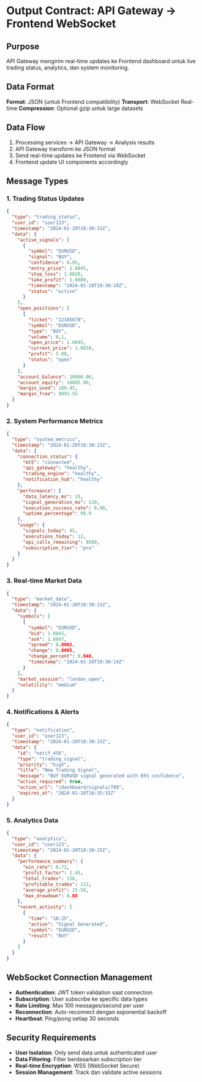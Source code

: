 # Output Contract: API Gateway → Frontend WebSocket

## Purpose
API Gateway mengirim real-time updates ke Frontend dashboard untuk live trading status, analytics, dan system monitoring.

## Data Format
**Format**: JSON (untuk Frontend compatibility)
**Transport**: WebSocket Real-time
**Compression**: Optional gzip untuk large datasets

## Data Flow
1. Processing services → API Gateway → Analysis results
2. API Gateway transform ke JSON format
3. Send real-time updates ke Frontend via WebSocket
4. Frontend update UI components accordingly

## Message Types

### **1. Trading Status Updates**
```json
{
  "type": "trading_status",
  "user_id": "user123",
  "timestamp": "2024-01-20T10:30:15Z",
  "data": {
    "active_signals": [
      {
        "symbol": "EURUSD",
        "signal": "BUY",
        "confidence": 0.85,
        "entry_price": 1.0845,
        "stop_loss": 1.0820,
        "take_profit": 1.0880,
        "timestamp": "2024-01-20T10:30:10Z",
        "status": "active"
      }
    ],
    "open_positions": [
      {
        "ticket": "12345678",
        "symbol": "EURUSD",
        "type": "BUY",
        "volume": 0.1,
        "open_price": 1.0845,
        "current_price": 1.0850,
        "profit": 5.00,
        "status": "open"
      }
    ],
    "account_balance": 10000.00,
    "account_equity": 10005.00,
    "margin_used": 108.45,
    "margin_free": 9891.55
  }
}
```

### **2. System Performance Metrics**
```json
{
  "type": "system_metrics",
  "timestamp": "2024-01-20T10:30:15Z",
  "data": {
    "connection_status": {
      "mt5": "connected",
      "api_gateway": "healthy",
      "trading_engine": "healthy",
      "notification_hub": "healthy"
    },
    "performance": {
      "data_latency_ms": 15,
      "signal_generation_ms": 120,
      "execution_success_rate": 0.98,
      "uptime_percentage": 99.9
    },
    "usage": {
      "signals_today": 45,
      "executions_today": 12,
      "api_calls_remaining": 8500,
      "subscription_tier": "pro"
    }
  }
}
```

### **3. Real-time Market Data**
```json
{
  "type": "market_data",
  "timestamp": "2024-01-20T10:30:15Z",
  "data": {
    "symbols": [
      {
        "symbol": "EURUSD",
        "bid": 1.0845,
        "ask": 1.0847,
        "spread": 0.0002,
        "change": 0.0005,
        "change_percent": 0.046,
        "timestamp": "2024-01-20T10:30:14Z"
      }
    ],
    "market_session": "london_open",
    "volatility": "medium"
  }
}
```

### **4. Notifications & Alerts**
```json
{
  "type": "notification",
  "user_id": "user123",
  "timestamp": "2024-01-20T10:30:15Z",
  "data": {
    "id": "notif_456",
    "type": "trading_signal",
    "priority": "high",
    "title": "New Trading Signal",
    "message": "BUY EURUSD signal generated with 85% confidence",
    "action_required": true,
    "action_url": "/dashboard/signals/789",
    "expires_at": "2024-01-20T10:35:15Z"
  }
}
```

### **5. Analytics Data**
```json
{
  "type": "analytics",
  "user_id": "user123",
  "timestamp": "2024-01-20T10:30:15Z",
  "data": {
    "performance_summary": {
      "win_rate": 0.72,
      "profit_factor": 1.45,
      "total_trades": 156,
      "profitable_trades": 112,
      "average_profit": 25.50,
      "max_drawdown": 0.08
    },
    "recent_activity": [
      {
        "time": "10:25",
        "action": "Signal Generated",
        "symbol": "EURUSD",
        "result": "BUY"
      }
    ]
  }
}
```

## WebSocket Connection Management
- **Authentication**: JWT token validation saat connection
- **Subscription**: User subscribe ke specific data types
- **Rate Limiting**: Max 100 messages/second per user
- **Reconnection**: Auto-reconnect dengan exponential backoff
- **Heartbeat**: Ping/pong setiap 30 seconds

## Security Requirements
- **User Isolation**: Only send data untuk authenticated user
- **Data Filtering**: Filter berdasarkan subscription tier
- **Real-time Encryption**: WSS (WebSocket Secure)
- **Session Management**: Track dan validate active sessions